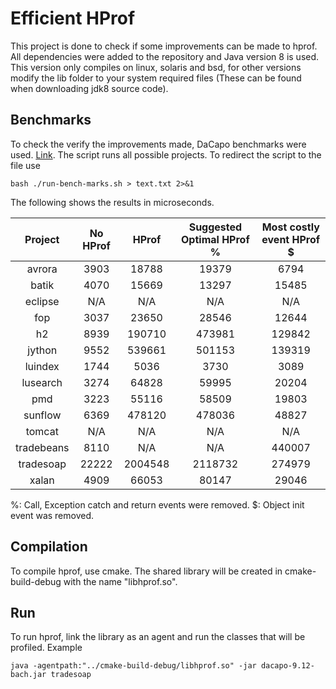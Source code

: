 # Efficient HProf

This project is done to check if some improvements can be made to hprof. All dependencies were added to the repository and Java version 8 is used. This version only compiles on linux, solaris and bsd, for other versions modify the lib folder to your system required files (These can be found when downloading jdk8 source code). 

## Benchmarks

To check the verify the improvements made, DaCapo benchmarks were used. [Link](https://sourceforge.net/projects/dacapobench/files/). The script runs all possible projects. To redirect the script to the file use

```
bash ./run-bench-marks.sh > text.txt 2>&1
```

The following shows the results in microseconds.

| Project    | No HProf   | HProf   | Suggested Optimal HProf %    | Most costly event HProf $ |
| :----:     | :----:     | :----:  | :----: 		           | :----:		       |
| avrora     | 3903       | 18788   | 19379		           | 6794                      |
| batik      | 4070       | 15669   | 13297 		           | 15485                     |
| eclipse    | N/A        | N/A     | N/A                          | N/A                       |
| fop        | 3037       | 23650   | 28546                        | 12644                     |
| h2         | 8939       | 190710  | 473981                       | 129842                    |
| jython     | 9552       | 539661  | 501153                       | 139319                    |
| luindex    | 1744       | 5036    | 3730                         | 3089                      | 
| lusearch   | 3274       | 64828   | 59995                        | 20204                     |
| pmd 	     | 3223       | 55116   | 58509                        | 19803                     |
| sunflow    | 6369       | 478120  | 478036                       | 48827                     |
| tomcat     | N/A        | N/A     | N/A                          | N/A                       |
| tradebeans | 8110       | N/A     | N/A                          | 440007                    |
| tradesoap  | 22222      | 2004548 | 2118732                      | 274979                    |
| xalan      | 4909       | 66053   | 80147                        | 29046                     |

%: Call, Exception catch and return events were removed.
$: Object init event was removed.

## Compilation

To compile hprof, use cmake. The shared library will be created in cmake-build-debug with the name "libhprof.so".

## Run

To run hprof, link the library as an agent and run the classes that will be profiled. Example

```
java -agentpath:"../cmake-build-debug/libhprof.so" -jar dacapo-9.12-bach.jar tradesoap
```
